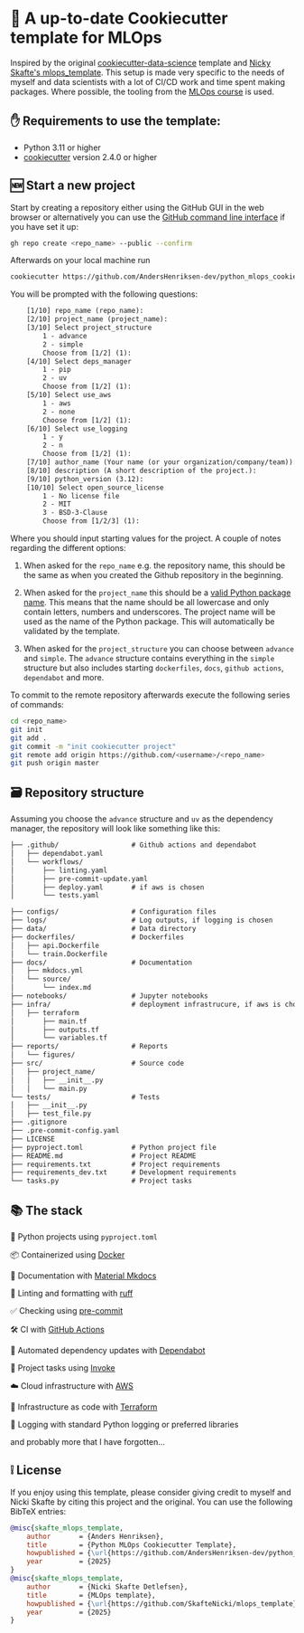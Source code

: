 # 🍪 A up-to-date Cookiecutter template for MLOps

Inspired by the original [cookiecutter-data-science](https://cookiecutter-data-science.drivendata.org/v1/) template and [Nicky Skafte's mlops_template](https://github.com/SkafteNicki/mlops_template).
This setup is made very specific to the needs of myself and data scientists with a lot of CI/CD work and time spent making packages. Where possible, the tooling from the [MLOps course](https://github.com/SkafteNicki/dtu_mlops) is used.

## ✋ Requirements to use the template:

* Python 3.11 or higher
* [cookiecutter](https://github.com/cookiecutter/cookiecutter) version 2.4.0 or higher

## 🆕 Start a new project

Start by creating a repository either using the GitHub GUI in the web browser or alternatively you can use the
[GitHub command line interface](https://cli.github.com/) if you have set it up:

```bash
gh repo create <repo_name> --public --confirm
```
Afterwards on your local machine run

```bash
cookiecutter https://github.com/AndersHenriksen-dev/python_mlops_cookiecutter_template
```

You will be prompted with the following questions:

```txt
    [1/10] repo_name (repo_name):
    [2/10] project_name (project_name):
    [3/10] Select project_structure
        1 - advance
        2 - simple
        Choose from [1/2] (1):
    [4/10] Select deps_manager
        1 - pip
        2 - uv
        Choose from [1/2] (1):
    [5/10] Select use_aws
        1 - aws
        2 - none
        Choose from [1/2] (1):
    [6/10] Select use_logging
        1 - y
        2 - n
        Choose from [1/2] (1):
    [7/10] author_name (Your name (or your organization/company/team)):
    [8/10] description (A short description of the project.):
    [9/10] python_version (3.12):
    [10/10] Select open_source_license
        1 - No license file
        2 - MIT
        3 - BSD-3-Clause
        Choose from [1/2/3] (1):
```

Where you should input starting values for the project. A couple of notes regarding the different options:

1. When asked for the `repo_name` e.g. the repository name, this should be the same as when you created the Github
    repository in the beginning.

2. When asked for the `project_name` this should be a
    [valid Python package name](https://peps.python.org/pep-0008/#package-and-module-names). This means that the name
    should be all lowercase and only contain letters, numbers and underscores. The project name will be used as the name
    of the Python package. This will automatically be validated by the template.

3. When asked for the `project_structure` you can choose between `advance` and `simple`. The `advance` structure
    contains everything in the `simple` structure but also includes starting `dockerfiles`, `docs`, `github actions`,
    `dependabot` and more.

To commit to the remote repository afterwards execute the following series of commands:

```bash
cd <repo_name>
git init
git add .
git commit -m "init cookiecutter project"
git remote add origin https://github.com/<username>/<repo_name>
git push origin master
```

## 🗃️ Repository structure

Assuming you choose the `advance` structure and `uv` as the dependency manager, the repository will look like
something like this:

```txt
├── .github/                  # Github actions and dependabot
│   ├── dependabot.yaml
│   └── workflows/
│       ├── linting.yaml
│       ├── pre-commit-update.yaml
│       ├── deploy.yaml       # if aws is chosen
│       └── tests.yaml

├── configs/                  # Configuration files
├── logs/                     # Log outputs, if logging is chosen
├── data/                     # Data directory
├── dockerfiles/              # Dockerfiles
│   ├── api.Dockerfile
│   └── train.Dockerfile
├── docs/                     # Documentation
│   ├── mkdocs.yml
│   └── source/
│       └── index.md
├── notebooks/                # Jupyter notebooks
├── infra/                    # deployment infrastrucure, if aws is chosen
│   ├── terraform
│       ├── main.tf
│       ├── outputs.tf
│       └── variables.tf
├── reports/                  # Reports
│   └── figures/
├── src/                      # Source code
│   ├── project_name/
│   │   ├── __init__.py
│   │   └── main.py
└── tests/                    # Tests
│   ├── __init__.py
│   ├── test_file.py
├── .gitignore
├── .pre-commit-config.yaml
├── LICENSE
├── pyproject.toml            # Python project file
├── README.md                 # Project README
├── requirements.txt          # Project requirements
├── requirements_dev.txt      # Development requirements
└── tasks.py                  # Project tasks
```

## 📚 The stack

🐍 Python projects using `pyproject.toml`

📦 Containerized using [Docker](https://www.docker.com/)

📄 Documentation with [Material Mkdocs](https://squidfunk.github.io/mkdocs-material/)

👕 Linting and formatting with [ruff](https://docs.astral.sh/ruff/)

✅ Checking using [pre-commit](https://pre-commit.com/)

🛠️ CI with [GitHub Actions](https://github.com/features/actions)

🤖 Automated dependency updates with [Dependabot](https://github.com/dependabot)

📝 Project tasks using [Invoke](https://www.pyinvoke.org/)

☁️ Cloud infrastructure with [AWS](https://aws.amazon.com/)

📜 Infrastructure as code with [Terraform](https://www.terraform.io/)

📝 Logging with standard Python logging or preferred libraries

and probably more that I have forgotten...

## ❕ License

If you enjoy using this template, please consider giving credit to myself and Nicki Skafte by citing this project and the original.
You can use the following BibTeX entries:

```bibtex
@misc{skafte_mlops_template,
    author       = {Anders Henriksen},
    title        = {Python MLOps Cookiecutter Template},
    howpublished = {\url{https://github.com/AndersHenriksen-dev/python_mlops_cookiecutter_template}},
    year         = {2025}
}
@misc{skafte_mlops_template,
    author       = {Nicki Skafte Detlefsen},
    title        = {MLOps template},
    howpublished = {\url{https://github.com/SkafteNicki/mlops_template}},
    year         = {2025}
}
```
